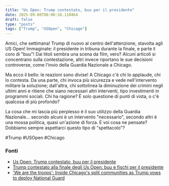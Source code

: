 ```yaml
---
title: "Us Open: Trump contestato, buu per il presidente"
date: 2025-09-08T00:00:18.110464
draft: false
type: "posts"
tags: ["Trump", "USOpen", "Chicago"]
---
```


Amici, che settimana!  Trump di nuovo al centro dell'attenzione, stavolta agli US Open!  Immaginate:  il presidente in tribuna durante la finale, e parte il coro di "buu"!  Dai titoli sembra una scena da film, vero?  Alcuni articoli si concentrano sulla contestazione, altri invece riportano le sue decisioni controverse, come l'invio della Guardia Nazionale a Chicago.

Ma ecco il bello:  le reazioni sono divise!  A Chicago c'è chi lo applaude, chi lo contesta.  Da una parte, chi invoca più sicurezza e vede nell'intervento militare la soluzione; dall'altra, chi sottolinea la diminuzione dei crimini negli ultimi anni e ritiene che siano necessari altri interventi, tipo investimenti in programmi sociali.  Chi ha ragione?  È solo questione di punti di vista, o c'è qualcosa di più profondo?  

La cosa che mi lascia più perplesso è il suo utilizzo della Guardia Nazionale... secondo alcuni è un intervento "necessario", secondo altri è una mossa politica, quasi un'azione di forza.  E voi cosa ne pensate?  Dobbiamo sempre aspettarci questo tipo di "spettacolo"?

#Trump #USOpen #Chicago


### Fonti
- [Us Open: Trump contestato, buu per il presidente](https://www.ansa.it/sito/notizie/topnews/2025/09/07/us-open-trump-contestato-buu-per-il-presidente_1757e5f3-296d-496d-97ff-c30884362fe8.html)
- [Trump contestato alla finale degli Us Open: buu e fischi per il presidente](https://www.repubblica.it/sport/dossier/us-open-tennis/2025/09/07/news/trump_contestato_finale_us_open_buu_fischi-424832882/)
- ['We are the troops': Inside Chicago's split communities as Trump vows to deploy National Guard](https://www.bbc.com/news/articles/c4gj489q6e0o?at_medium=RSS&at_campaign=rss)
